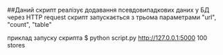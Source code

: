 ##Даний скрипт реалізує додавання псевдовипадкових даних у БД через HTTP request
скрипт запускається з трьома параметрами "url", "count", "table"

приклад запуску скрипта
$ python script.py http://127.0.0.1:5000 100 stores
